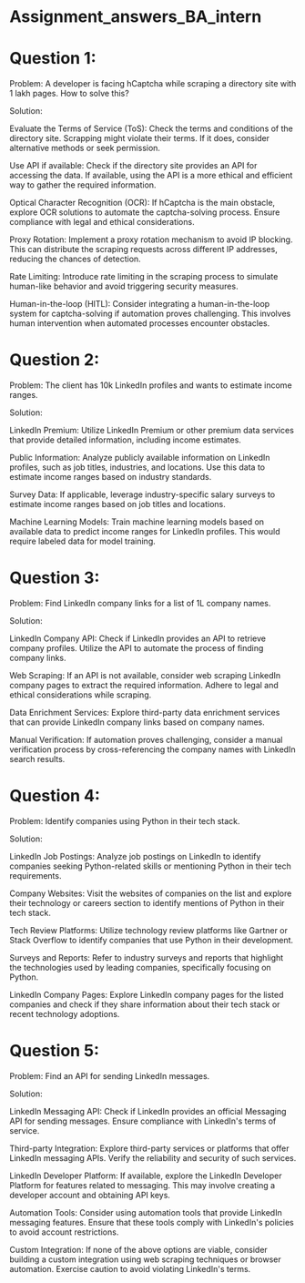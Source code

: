 # Assignment_answers_BA_intern

# Question 1:
Problem: A developer is facing hCaptcha while scraping a directory site with 1 lakh pages. How to solve this?

Solution:

Evaluate the Terms of Service (ToS): Check the terms and conditions of the directory site. Scrapping might violate their terms. If it does, consider alternative methods or seek permission.

Use API if available: Check if the directory site provides an API for accessing the data. If available, using the API is a more ethical and efficient way to gather the required information.

Optical Character Recognition (OCR): If hCaptcha is the main obstacle, explore OCR solutions to automate the captcha-solving process. Ensure compliance with legal and ethical considerations.

Proxy Rotation: Implement a proxy rotation mechanism to avoid IP blocking. This can distribute the scraping requests across different IP addresses, reducing the chances of detection.

Rate Limiting: Introduce rate limiting in the scraping process to simulate human-like behavior and avoid triggering security measures.

Human-in-the-loop (HITL): Consider integrating a human-in-the-loop system for captcha-solving if automation proves challenging. This involves human intervention when automated processes encounter obstacles.



# Question 2:
Problem: The client has 10k LinkedIn profiles and wants to estimate income ranges.

Solution:

LinkedIn Premium: Utilize LinkedIn Premium or other premium data services that provide detailed information, including income estimates.

Public Information: Analyze publicly available information on LinkedIn profiles, such as job titles, industries, and locations. Use this data to estimate income ranges based on industry standards.

Survey Data: If applicable, leverage industry-specific salary surveys to estimate income ranges based on job titles and locations.

Machine Learning Models: Train machine learning models based on available data to predict income ranges for LinkedIn profiles. This would require labeled data for model training.

# Question 3:
Problem: Find LinkedIn company links for a list of 1L company names.

Solution:

LinkedIn Company API: Check if LinkedIn provides an API to retrieve company profiles. Utilize the API to automate the process of finding company links.

Web Scraping: If an API is not available, consider web scraping LinkedIn company pages to extract the required information. Adhere to legal and ethical considerations while scraping.

Data Enrichment Services: Explore third-party data enrichment services that can provide LinkedIn company links based on company names.

Manual Verification: If automation proves challenging, consider a manual verification process by cross-referencing the company names with LinkedIn search results.

# Question 4:
Problem: Identify companies using Python in their tech stack.

Solution:

LinkedIn Job Postings: Analyze job postings on LinkedIn to identify companies seeking Python-related skills or mentioning Python in their tech requirements.

Company Websites: Visit the websites of companies on the list and explore their technology or careers section to identify mentions of Python in their tech stack.

Tech Review Platforms: Utilize technology review platforms like Gartner or Stack Overflow to identify companies that use Python in their development.

Surveys and Reports: Refer to industry surveys and reports that highlight the technologies used by leading companies, specifically focusing on Python.

LinkedIn Company Pages: Explore LinkedIn company pages for the listed companies and check if they share information about their tech stack or recent technology adoptions.

# Question 5:
Problem: Find an API for sending LinkedIn messages.

Solution:

LinkedIn Messaging API: Check if LinkedIn provides an official Messaging API for sending messages. Ensure compliance with LinkedIn's terms of service.

Third-party Integration: Explore third-party services or platforms that offer LinkedIn messaging APIs. Verify the reliability and security of such services.

LinkedIn Developer Platform: If available, explore the LinkedIn Developer Platform for features related to messaging. This may involve creating a developer account and obtaining API keys.

Automation Tools: Consider using automation tools that provide LinkedIn messaging features. Ensure that these tools comply with LinkedIn's policies to avoid account restrictions.

Custom Integration: If none of the above options are viable, consider building a custom integration using web scraping techniques or browser automation. Exercise caution to avoid violating LinkedIn's terms.
